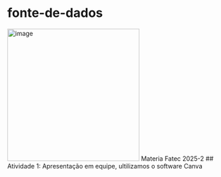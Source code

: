 # fonte-de-dados
<img width="300" alt="image" src="https://github.com/user-attachments/assets/89becc40-13f0-4c64-97a2-a3d07c1b005a" />
Materia Fatec 2025-2
## Atividade 1: Apresentação em equipe, ultilizamos o software Canva
